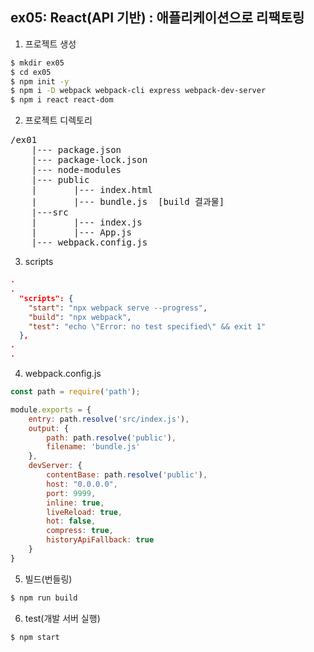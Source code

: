 ## ex05: React(API 기반) : 애플리케이션으로 리팩토링

1. 프로젝트 생성

```bash
$ mkdir ex05
$ cd ex05
$ npm init -y
$ npm i -D webpack webpack-cli express webpack-dev-server
$ npm i react react-dom
```

2. 프로젝트 디렉토리

<pre>
/ex01
    |--- package.json
    |--- package-lock.json
    |--- node-modules
    |--- public
    |       |--- index.html
    |       |--- bundle.js  [build 결과물]
    |---src
    |       |--- index.js
    |       |--- App.js
    |--- webpack.config.js
</pre>

3. scripts

```json
.
.
  "scripts": {
    "start": "npx webpack serve --progress",
    "build": "npx webpack",
    "test": "echo \"Error: no test specified\" && exit 1"
  },
.
.
```

4. webpack.config.js

```javascript
const path = require('path');

module.exports = {
    entry: path.resolve('src/index.js'),
    output: {
        path: path.resolve('public'),
        filename: 'bundle.js'
    },
    devServer: {
        contentBase: path.resolve('public'),
        host: "0.0.0.0",
        port: 9999,
        inline: true,
        liveReload: true,
        hot: false,
        compress: true,
        historyApiFallback: true
    } 
}
```

5. 빌드(번들링)

```bash
$ npm run build
```

6. test(개발 서버 실행)

```bash
$ npm start
```

